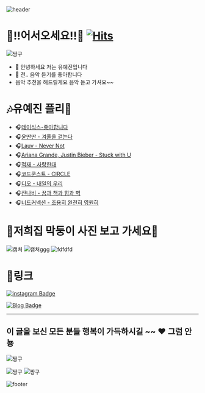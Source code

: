 ![header](https://capsule-render.vercel.app/api?type=waving&&color=gradient&height=100&section=header&fontSize=90)

👐!!어서오세요!!👐 
[![Hits](https://hits.seeyoufarm.com/api/count/incr/badge.svg?url=https%3A%2F%2Fgithub.com%2Fdpwls-u%2Fdpwls-u&count_bg=%2379C83D&title_bg=%23AC7474&icon=&icon_color=%23E7E7E7&title=hits&edge_flat=false)](https://hits.seeyoufarm.com)
=============
![짱구](https://blogfiles.pstatic.net/MjAyMzA5MzBfMTMz/MDAxNjk2MDUxMjg3MDk4.3HEUsAmKnQ4ukN1hS4clG4lAwvoEOptzIpnRXlj-tZAg.aEum1aYEmH8uTHDlQOYH7_7hHLLPztXgEp_63y50NhUg.GIF.ddaddabee/%EB%8B%A4%EC%9A%B4%EB%A1%9C%EB%93%9C%ED%8C%8C%EC%9D%BC%EF%BC%BF20230930%EF%BC%BF035311.gif)

- 👋 안녕하세요 저는 유예진입니다
- 👀 전.. 음악 듣기를 좋아합니다
- 음악 추천을 해드릴게요 음악 듣고 가셔요~~

🎶유예진 플리🎵
=============
- 🎧[데이식스-좋아합니다](https://www.youtube.com/watch?v=daoMYJv8i0c)
- 🎧[윤딴딴 - 겨울을 걷는다](https://www.youtube.com/watch?v=G2fjG30vfYA)
- 🎧[Lauv - Never Not](https://www.youtube.com/watch?v=ZWue6i_LRZ4)
- 🎧[Ariana Grande, Justin Bieber - Stuck with U](https://www.youtube.com/watch?v=ntSE8IFMOsU)
- 🎧[적재 - 사랑한대](https://www.youtube.com/watch?v=4eH_PxLdw14)
- 🎧[코드쿤스트 - CIRCLE](https://www.youtube.com/watch?v=ZPpie1yjKvA)
- 🎧[디오 - 내일의 우리](https://www.youtube.com/watch?v=Q7F09kpl5ec)
- 🎧[잔나비 - 꿈과 책과 힘과 벽](https://www.youtube.com/watch?v=SJUWooZnfVQ)
- 🎧[너드커넥션 - 조용히 완전히 영원히](https://www.youtube.com/watch?v=SL3KEvmAgoY)

🐶저희집 막둥이 사진 보고 가세요🐶
===========
![캡처](https://github.com/dpwls-u/PR-home/assets/144207916/229d6322-2a6e-4e97-b4ba-13b23d28ca3a) ![캡처ggg](https://github.com/dpwls-u/PR-home/assets/144207916/66718678-a5b7-48e4-8eec-3504bf9b4920)
![fdfdfd](https://github.com/dpwls-u/PR-home/assets/144207916/8156d03f-b8f5-43aa-93d6-b90647abf8a7)



🔗링크  
=============

[![instagram Badge](https://img.shields.io/badge/instagram-pink?style=flat-square&logo=instagram&logocolor=white&link=https://www.instagram.com.dpwls.u)](https://www.instagram.com/accounts/onetap/?next=%2F)

[![Blog Badge](http://img.shields.io/badge/-Blog-brightgreen?style=flat-square&logo=FF5722&link=https://blog.naver.com/yukim0293)](https://blog.naver.com/yukim0293)

---------------------------------------

 ## 이 글을 보신 모든 분들 행복이 가득하시길 ~~ ♥  그럼 안뇽


![짱구](https://mblogthumb-phinf.pstatic.net/MjAxODEyMDVfMjg4/MDAxNTQ0MDA3NDgyNTA2.39QQmkFqIlRQN6NWVjvvNhStPhk6IMMGIroUXybwKJkg._w7eLLH8wfxaD8j2VJ7rjII7TvEONm_xNWRCnBYd70sg.GIF.nang723/IMG_0832.GIF?type=w800)

![짱구](https://search.pstatic.net/common/?src=http%3A%2F%2Fblogfiles.naver.net%2FMjAyMzExMjRfMTIw%2FMDAxNzAwODA5ODk3ODc0.DIygUOtBf1GxFrYSFpGIbOK9ye0YCfDTxXdDL38TqFMg.Of8nfS86L27iYOo8jhepBGXIgSbLJdfvo-fuKmdCg84g.JPEG.wlals9182%2F444.jpg&type=sc960_832)
![짱구](https://encrypted-tbn0.gstatic.com/images?q=tbn:ANd9GcQDWv7e0x96bu6SITnqu8HCq8rLR-6_wfc4DqsJOmzo0ma-fL0bCitwnCnIya5YWyzgqCc&usqp=CAU)

![footer](https://capsule-render.vercel.app/api?type=waving&&color=gradient&height=100&section=footer&fontSize=90)



<!---
dpwls-u/dpwls-u is a ✨ special ✨ repository because its `README.md` (this file) appears on your GitHub profile.
You can click the Preview link to take a look at your changes.
--->
